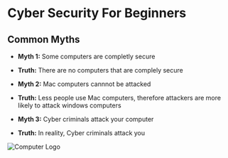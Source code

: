 # Cyber Security For Beginners 

## Common Myths
-  __Myth 1:__ Some computers are completly secure 
- __Truth:__ There are no computers that are complely secure 


- __Myth 2:__ Mac computers cannnot be attacked

- __Truth:__ Less people use Mac computers, therefore attackers are more likely to attack windows computers

- __Myth 3:__ Cyber criminals attack your computer
- __Truth:__ In reality, Cyber criminals attack you


![Computer Logo](https://static.coindesk.com/wp-content/uploads/2013/11/computer-row-710x458.jpg?format=jp2.png)



